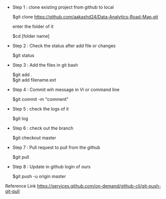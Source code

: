 - Step 1 : clone existing project from github to local
 
  $git clone https://github.com/aakashd24/Data-Analytics-Road-Map.git
  
  enter the folder of it
  
  $cd [folder name]
  
- Step 2 : Check the status after add file or changes 
  
  $git status

- Step 3 : Add the files in git bash
  
  $git add .            
  $git add filename.ext

- Step 4 : Commit wih message in Vi or command line

  $git commit -m "comment"
  
- Step 5 : check the logs of it
  
  $git log

- Step 6 : check out the branch
  
  $git checkout master
  
- Step 7 : Pull request to pull from the github

  $git pull
  
- Step 8 : Update in github login of ours
  
  $git push -u origin master

Reference Link
https://services.github.com/on-demand/github-cli/git-push-git-pull
